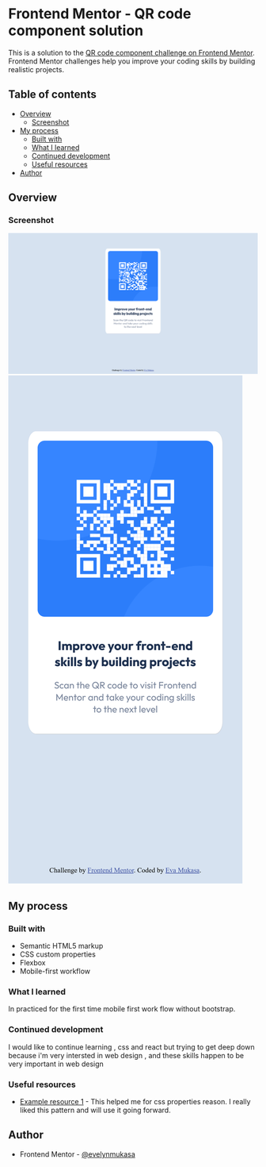 # Frontend Mentor - QR code component solution

This is a solution to the [QR code component challenge on Frontend Mentor](https://www.frontendmentor.io/challenges/qr-code-component-iux_sIO_H). Frontend Mentor challenges help you improve your coding skills by building realistic projects. 

## Table of contents

- [Overview](#overview)
  - [Screenshot](#screenshot)
- [My process](#my-process)
  - [Built with](#built-with)
  - [What I learned](#what-i-learned)
  - [Continued development](#continued-development)
  - [Useful resources](#useful-resources)
- [Author](#author)
## Overview

### Screenshot

![](/screenshots/DesktopScreenshot.png)
![](/screenshots/mobileScreenshot.png)


## My process

### Built with
- Semantic HTML5 markup
- CSS custom properties
- Flexbox
- Mobile-first workflow

### What I learned

In practiced for the first time mobile first work flow without bootstrap.

### Continued development

I would like to continue learning , css and react but trying to get deep down because i'm very intersted in web design , and these skills happen to be very important in web design 

### Useful resources

- [Example resource 1](https://developer.mozilla.org/en-US/docs/Web) - This helped me for css properties reason. I really liked this pattern and will use it going forward.


## Author


- Frontend Mentor - [@evelynmukasa](https://www.frontendmentor.io/profile/@evelynmukasa)


